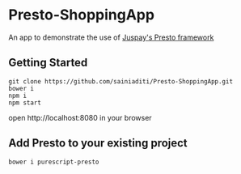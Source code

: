 # Presto-ShoppingApp
An app to demonstrate the use of [Juspay's Presto framework](https://github.com/juspay/purescript-presto)

## Getting Started
```
git clone https://github.com/sainiaditi/Presto-ShoppingApp.git
bower i
npm i
npm start
```
open http://localhost:8080 in your browser

## Add Presto to your existing project
```
bower i purescript-presto
```
